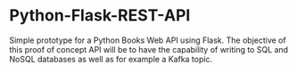 # Python-Flask-REST-API

Simple prototype for a Python Books Web API using Flask. 
The objective of this proof of concept API will be to have the capability of writing to SQL and NoSQL databases as well as for example a Kafka topic.
